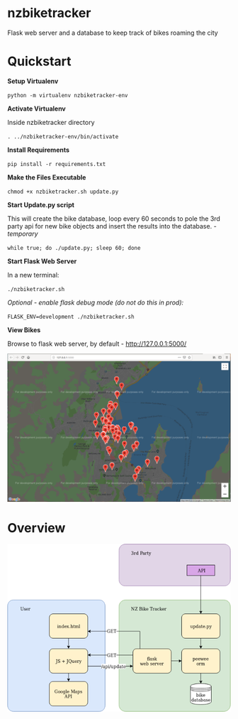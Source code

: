 # nzbiketracker

Flask web server and a database to keep track of bikes roaming the city

# Quickstart

**Setup Virtualenv**

`python -m virtualenv nzbiketracker-env`


**Activate Virtualenv**

Inside nzbiketracker directory

`. ../nzbiketracker-env/bin/activate`


**Install Requirements**

`pip install -r requirements.txt`


**Make the Files Executable**

`chmod +x nzbiketracker.sh update.py`


**Start Update.py script**

This will create the bike database, loop every 60 seconds to pole the 3rd party api for new bike objects and insert the results into the database. *- temporary*

`while true; do ./update.py; sleep 60; done`


**Start Flask Web Server**

In a new terminal:

`./nzbiketracker.sh`

*Optional - enable flask debug mode (do not do this in prod):*

`FLASK_ENV=development ./nzbiketracker.sh`


**View Bikes**

Browse to flask web server, by default - http://127.0.0.1:5000/ 

![map view](https://github.com/dunderhay/nzbiketracker/blob/master/map-view.png)



# Overview

![overview image](https://github.com/dunderhay/nzbiketracker/blob/master/app-overview.png)
